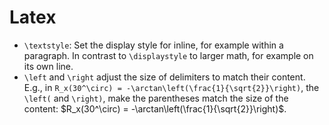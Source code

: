 # Latex

- `\textstyle`: Set the display style for inline, for example within a paragraph. In contrast to `\displaystyle` to larger math, for example on its own line.
- `\left` and `\right` adjust the size of delimiters to match their content. E.g., in `R_x(30^\circ) = -\arctan\left(\frac{1}{\sqrt{2}}\right)`, the `\left(` and `\right)`, make the parentheses match the size of the content: $R_x(30^\circ) = -\arctan\left(\frac{1}{\sqrt{2}}\right)$.
